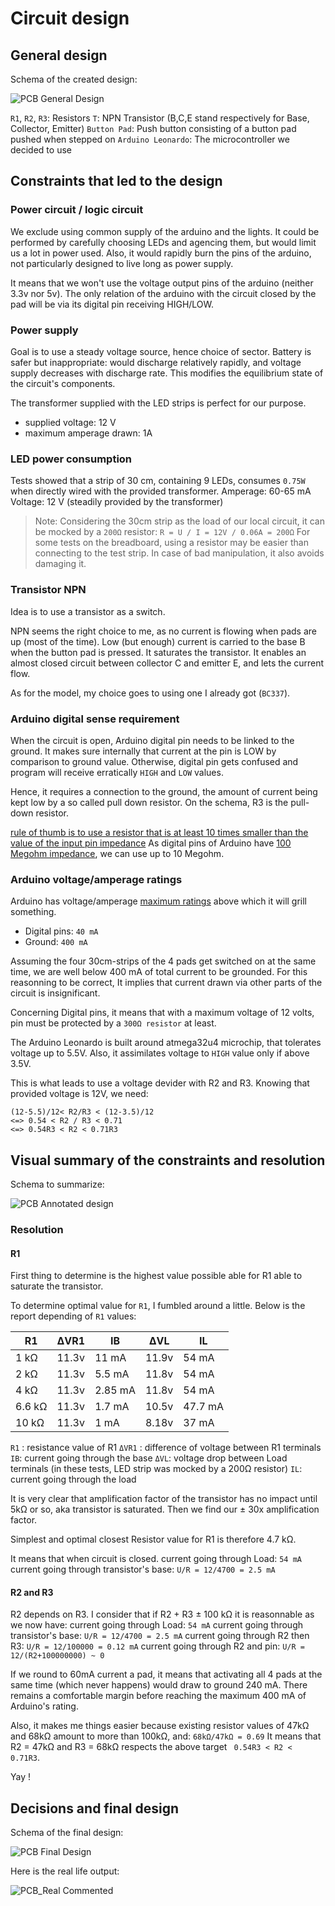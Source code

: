 # Circuit design

## General design

Schema of the created design:

![PCB General Design](./assets/pcb_general_design.png)

`R1`, `R2`, `R3`: Resistors
`T`: NPN Transistor (B,C,E stand respectively for Base, Collector, Emitter)
`Button Pad`: Push button consisting of a button pad pushed when stepped on
`Arduino Leonardo`: The microcontroller we decided to use

## Constraints that led to the design

### Power circuit / logic circuit

We exclude using common supply of the arduino and the lights. 
It could be performed by carefully choosing LEDs and agencing them, but would limit us a lot in power used. 
Also, it would rapidly burn the pins of the arduino, not particularly designed to live long as power supply.

It means that we won't use the voltage output pins of the arduino (neither 3.3v nor 5v).
The only relation of the arduino with the circuit closed by the pad will be via its digital pin receiving HIGH/LOW.

### Power supply

Goal is to use a steady voltage source, hence choice of sector. 
Battery is safer but inappropriate: would discharge relatively rapidly, and voltage supply decreases with discharge rate.
This modifies the equilibrium state of the circuit's components.

The transformer supplied with the LED strips is perfect for our purpose. 
- supplied voltage: 12 V
- maximum amperage drawn: 1A

### LED power consumption

Tests showed that a strip of 30 cm, containing 9 LEDs, consumes `0.75W` when directly wired with the provided transformer.
Amperage: 60-65 mA
Voltage: 12 V (steadily provided by the transformer)

> Note: Considering the 30cm strip as the load of our local circuit, it can be mocked by a `200Ω` resistor:
> `R = U / I = 12V / 0.06A = 200Ω`
> For some tests on the breadboard, using a resistor may be easier than connecting to the test strip.
> In case of bad manipulation, it also avoids damaging it.

### Transistor NPN
Idea is to use a transistor as a switch. 

NPN seems the right choice to me, as no current is flowing when pads are up (most of the time).
Low (but enough) current is carried to the base B when the button pad is pressed. It saturates the transistor.
It enables an almost closed circuit between collector C and emitter E, and lets the current flow.

As for the model, my choice goes to using one I already got (`BC337`).

### Arduino digital sense requirement

When the circuit is open, Arduino digital pin needs to be linked to the ground. It makes sure internally that current
at the pin is LOW by comparison to ground value. Otherwise, digital pin gets confused and program will receive erratically `HIGH` and `LOW` values.

Hence, it requires a connection to the ground, the amount of current being kept low by a so called pull down resistor.
On the schema, R3 is the pull-down resistor.

[rule of thumb is to use a resistor that is at least 10 times smaller than the value of the input pin impedance](http://www.resistorguide.com/pull-up-resistor_pull-down-resistor/)
As digital pins of Arduino have [100 Megohm impedance](https://www.arduino.cc/reference/en/language/variables/constants/constants/#_pins_configured_as_input), we can use up to 10 Megohm.

### Arduino voltage/amperage ratings

Arduino has voltage/amperage [maximum ratings](https://playground.arduino.cc/Main/ArduinoPinCurrentLimitations/) above which it will grill something.
- Digital pins: `40 mA`
- Ground: `400 mA`

Assuming the four 30cm-strips of the 4 pads get switched on at the same time, we are well below 400 mA of total current to be grounded.
For this reasonning to be correct, It implies that current drawn via other parts of the circuit is insignificant.

Concerning Digital pins, it means that with a maximum voltage of 12 volts, pin must be protected by a `300Ω resistor` at least.

The Arduino Leonardo is built around atmega32u4 microchip, that tolerates voltage up to 5.5V.
Also, it assimilates voltage to `HIGH` value only if above 3.5V.

This is what leads to use a voltage devider with R2 and R3. Knowing that provided voltage is 12V, we need:
```
(12-5.5)/12< R2/R3 < (12-3.5)/12
<=> 0.54 < R2 / R3 < 0.71
<=> 0.54R3 < R2 < 0.71R3
```

## Visual summary of the constraints and resolution

Schema to summarize:

![PCB Annotated design](./assets/pcb_annotated_design.png)

### Resolution

#### R1

First thing to determine is the highest value possible able for R1 able to saturate the transistor.

To determine optimal value for `R1`, I fumbled around a little. Below is the report depending of `R1` values:

| R1     	| ΔVR1  	| IB      	| ΔVL   	| IL      	|
|--------	|-------	|---------	|-------	|---------	|
| 1 kΩ   	| 11.3v 	| 11 mA   	| 11.9v 	| 54 mA   	|
| 2 kΩ   	| 11.3v 	| 5.5 mA  	| 11.8v 	| 54 mA   	|
| 4 kΩ   	| 11.3v 	| 2.85 mA 	| 11.8v 	| 54 mA   	|
| 6.6 kΩ 	| 11.3v 	| 1.7 mA  	| 10.5v 	| 47.7 mA 	|
| 10 kΩ  	| 11.3v  	| 1 mA    	| 8.18v 	| 37 mA   	|

`R1` : resistance value of R1
`ΔVR1` : difference of voltage between R1 terminals
`IB`: current going through the base
`ΔVL`: voltage drop between Load terminals (in these tests, LED strip was mocked by a 200Ω resistor)
`IL`: current going through the load

It is very clear that amplification factor of the transistor has no impact until 5kΩ or so, aka transistor is saturated.
Then we find our ± 30x amplification factor.

Simplest and optimal closest Resistor value for R1 is therefore 4.7 kΩ.

It means that when circuit is closed.
current going through Load: `54 mA`
current going through transistor's base: `U/R = 12/4700 = 2.5 mA`

#### R2 and R3

R2 depends on R3. I consider that if R2 + R3 ± 100 kΩ it is reasonnable as we now have:
current going through Load: `54 mA`
current going through transistor's base: `U/R = 12/4700 = 2.5 mA`
current going through R2 then R3: `U/R = 12/100000 = 0.12 mA`
current going through R2 and pin: `U/R = 12/(R2+100000000) ~ 0 `

If we round to 60mA current a pad, it means that activating all 4 pads at the same time (which never happens) would draw to ground 240 mA. There remains a comfortable margin before reaching the maximum 400 mA of Arduino's rating.

Also, it makes me things easier because existing resistor values of 47kΩ and 68kΩ amount to more than 100kΩ, and:
`68kΩ/47kΩ = 0.69`
It means that R2 = 47kΩ and R3 = 68kΩ respects the above target ` 0.54R3 < R2 < 0.71R3`.

Yay !



## Decisions and final design

Schema of the final design:

![PCB Final Design](./assets/pcb_final_design.png)


Here is the real life output:

![PCB_Real Commented](./assets/PCB_real_commented.jpeg)


